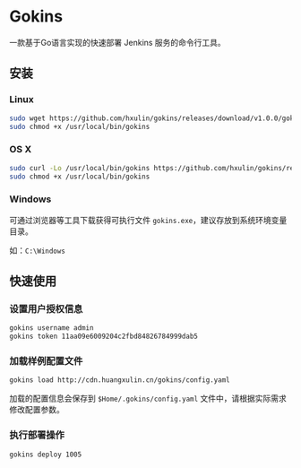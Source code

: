 # Gokins

一款基于Go语言实现的快速部署 Jenkins 服务的命令行工具。

## 安装

### Linux

```bash
sudo wget https://github.com/hxulin/gokins/releases/download/v1.0.0/gokins-1.0.0-linux-amd64 -O /usr/local/bin/gokins
sudo chmod +x /usr/local/bin/gokins
```

### OS X

```bash
sudo curl -Lo /usr/local/bin/gokins https://github.com/hxulin/gokins/releases/download/v1.0.0/gokins-1.0.0-darwin-amd64
sudo chmod +x /usr/local/bin/gokins
```

### Windows

可通过浏览器等工具下载获得可执行文件 `gokins.exe`，建议存放到系统环境变量目录。

如：`C:\Windows`

## 快速使用

### 设置用户授权信息

```bash
gokins username admin
gokins token 11aa09e6009204c2fbd84826784999dab5
```

### 加载样例配置文件

```bash
gokins load http://cdn.huangxulin.cn/gokins/config.yaml
```

加载的配置信息会保存到 `$Home/.gokins/config.yaml` 文件中，请根据实际需求修改配置参数。

### 执行部署操作

```bash
gokins deploy 1005
```

